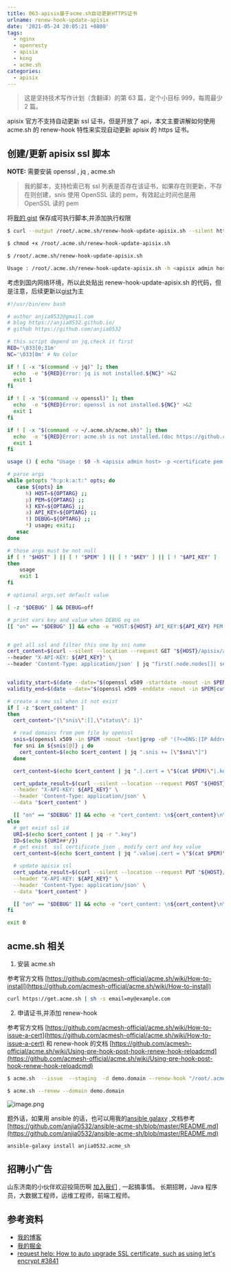 ```yaml
---
title: 063-apisix基于acme.sh自动更新HTTPS证书
urlname: renew-hook-update-apisix
date: '2021-05-24 20:05:21 +0800'
tags:
  - nginx
  - openresty
  - apisix
  - kong
  - acme.sh
categories:
  - apisix
---
```


> 这是坚持技术写作计划（含翻译）的第 63 篇，定个小目标 999，每周最少 2 篇。

apisix 官方不支持自动更新 ssl 证书，但是开放了 api，本文主要讲解如何使用 acme.sh 的 renew-hook 特性来实现自动更新 apisix 的 https 证书。

<!-- more -->

## 创建/更新 apisix ssl 脚本

**NOTE:**
需要安装 openssl , jq , acme.sh

> 我的脚本，支持检索已有 ssl 列表是否存在该证书，如果存在则更新，不存在则创建，snis 使用 OpenSSL 读的 pem，有效起止时间也是用 OpenSSL 读的 pem

将[我的 gist](https://gist.github.com/anjia0532/9ebf8011322f43e3f5037bc2af3aeaa6#file-renew-hook-update-apisix-sh) 保存成可执行脚本,并添加执行权限

```bash
$ curl --output /root/.acme.sh/renew-hook-update-apisix.sh --silent https://gist.githubusercontent.com/anjia0532/9ebf8011322f43e3f5037bc2af3aeaa6/raw/65b359a4eed0ae990f9188c2afa22bacd8471652/renew-hook-update-apisix.sh

$ chmod +x /root/.acme.sh/renew-hook-update-apisix.sh

$ /root/.acme.sh/renew-hook-update-apisix.sh

Usage : /root/.acme.sh/renew-hook-update-apisix.sh -h <apisix admin host> -p <certificate pem file> -k <certificate private key file> -a <admin api key> -t <print debug info switch off/on,default off>
```

考虑到国内网络环境，所以此处贴出 renew-hook-update-apisix.sh 的代码，但是注意，后续更新以[gist](https://gist.github.com/anjia0532/9ebf8011322f43e3f5037bc2af3aeaa6#file-renew-hook-update-apisix-sh)为主

```bash
#!/usr/bin/env bash

# author anjia0532@gmail.com
# blog https://anjia0532.github.io/
# github https://github.com/anjia0532

# this script depend on jq,check it first
RED='\033[0;31m'
NC='\033[0m' # No Color

if ! [ -x "$(command -v jq)" ]; then
  echo  -e "${RED}Error: jq is not installed.${NC}" >&2
  exit 1
fi

if ! [ -x "$(command -v openssl)" ]; then
  echo  -e "${RED}Error: openssl is not installed.${NC}" >&2
  exit 1
fi

if ! [ -x "$(command -v ~/.acme.sh/acme.sh)" ]; then
  echo  -e "${RED}Error: acme.sh is not installed.(doc https://github.com/acmesh-official/acme.sh/wiki/How-to-install)${NC}" >&2
  exit 1
fi

usage () { echo "Usage : $0 -h <apisix admin host> -p <certificate pem file> -k <certificate private key file> -a <admin api key> -t <print debug info switch off/on,default off>"; }

# parse args
while getopts "h:p:k:a:t:" opts; do
   case ${opts} in
      h) HOST=${OPTARG} ;;
      p) PEM=${OPTARG} ;;
      k) KEY=${OPTARG} ;;
      a) API_KEY=${OPTARG} ;;
      t) DEBUG=${OPTARG} ;;
      *) usage; exit;;
   esac
done

# those args must be not null
if [ ! "$HOST" ] || [ ! "$PEM" ] || [ ! "$KEY" ] || [ ! "$API_KEY" ]
then
    usage
    exit 1
fi

# optional args,set default value

[ -z "$DEBUG" ] && DEBUG=off

# print vars key and value when DEBUG eq on
[[ "on" == "$DEBUG" ]] && echo -e "HOST:${HOST} API_KEY:${API_KEY} PEM FILE:${PEM} KEY FILE:${KEY} DEBUG:${DEBUG}"


# get all ssl and filter this one by sni name
cert_content=$(curl --silent --location --request GET "${HOST}/apisix/admin/ssl/" \
--header "X-API-KEY: ${API_KEY}" \
--header 'Content-Type: application/json' | jq "first(.node.nodes[]| select(.value.snis[] | contains(\"$(openssl x509 -in $PEM -noout -text|grep -oP '(?<=DNS:|IP Address:)[^,]+'|sort|head -n1)\")))")


validity_start=$(date --date="$(openssl x509 -startdate -noout -in $PEM|cut -d= -f 2)" +"%s")
validity_end=$(date --date="$(openssl x509 -enddate -noout -in $PEM|cut -d= -f 2)" +"%s")

# create a new ssl when it not exist
if [ -z "$cert_content" ]
then
  cert_content="{\"snis\":[],\"status\": 1}"

  # read domains from pem file by openssl
  snis=$(openssl x509 -in $PEM -noout -text|grep -oP '(?<=DNS:|IP Address:)[^,]+'|sort)
  for sni in ${snis[@]} ; do
    cert_content=$(echo $cert_content | jq ".snis += [\"$sni\"]")
  done

  cert_content=$(echo $cert_content | jq ".|.cert = \"$(cat $PEM)\"|.key = \"$(cat $KEY)\"|.validity_start=${validity_start}|.validity_end=${validity_end}")

  cert_update_result=$(curl --silent --location --request POST "${HOST}/apisix/admin/ssl/" \
  --header "X-API-KEY: ${API_KEY}" \
  --header 'Content-Type: application/json' \
  --data "$cert_content" )

  [[ "on" == "$DEBUG" ]] && echo -e "cert_content: \n${cert_content}\n\ncreate result json:\n\n${cert_update_result}"
else
  # get exist ssl id
  URI=$(echo $cert_content | jq -r ".key")
  ID=$(echo ${URI##*/})
  # get exist  ssl certificate json , modify cert and key value
  cert_content=$(echo $cert_content | jq ".value|.cert = \"$(cat $PEM)\"|.key = \"$(cat $KEY)\"|.id=\"${ID}\"|.update_time=$(date +'%s')|.validity_start=${validity_start}|.validity_end=${validity_end}")

  # update apisix ssl
  cert_update_result=$(curl --silent --location --request PUT "${HOST}/apisix/admin/ssl/${ID}" \
  --header "X-API-KEY: ${API_KEY}" \
  --header 'Content-Type: application/json' \
  --data "$cert_content" )

  [[ "on" == "$DEBUG" ]] && echo -e "cert_content: \n${cert_content}\n\nupdate result json:\n\n${cert_update_result}"
fi

exit 0
```

## acme.sh 相关

1. 安装 acme.sh

参考官方文档 [https://github.com/acmesh-official/acme.sh/wiki/How-to-install](https://github.com/acmesh-official/acme.sh/wiki/How-to-install)

```bash
curl https://get.acme.sh | sh -s email=my@example.com
```

2. 申请证书,并添加 renew-hook

参考官方文档 [https://github.com/acmesh-official/acme.sh/wiki/How-to-issue-a-cert](https://github.com/acmesh-official/acme.sh/wiki/How-to-issue-a-cert) 和 renew-hook 的文档 [https://github.com/acmesh-official/acme.sh/wiki/Using-pre-hook-post-hook-renew-hook-reloadcmd](https://github.com/acmesh-official/acme.sh/wiki/Using-pre-hook-post-hook-renew-hook-reloadcmd)

```bash
$ acme.sh  --issue  --staging  -d demo.domain --renew-hook "/root/.acme.sh/renew-hook-update-apisix.sh  -h http://apisix-admin:port -p /root/.acme.sh/demo.domain/demo.domain.cer -k /root/.acme.sh/demo.domain/demo.domain.key -a xxxxxxxxxxxxx"

$ acme.sh --renew --domain demo.domain
```

![image.png](https://cdn.nlark.com/yuque/0/2021/png/226273/1621846151113-3d51d00f-c962-4b1c-a0c1-5478ba9d7e38.png#clientId=u1b96d101-bfc0-4&from=paste&height=306&id=u32e1ee6b&originHeight=306&originWidth=1889&originalType=binary∶=1&rotation=0&showTitle=false&size=33444&status=done&style=none&taskId=uc13b01f7-d5c9-4bfa-9211-8df9a48bd67&title=&width=1889)

题外话，如果用 ansible 的话，也可以用我的[ansible galaxy](https://galaxy.ansible.com/anjia0532/acme_sh) ,文档参考 [https://github.com/anjia0532/ansible-acme-sh/blob/master/README.md](https://github.com/anjia0532/ansible-acme-sh/blob/master/README.md)

```bash
ansible-galaxy install anjia0532.acme_sh
```

## 招聘小广告

山东济南的小伙伴欢迎投简历啊 [加入我们](https://www.zhipin.com/gongsi/e78fa84f96fef4e733J60tq8EA~~.html) , 一起搞事情。
长期招聘，Java 程序员，大数据工程师，运维工程师，前端工程师。

## 参考资料

- [我的博客](https://anjia0532.github.io/2021/05/24/renew-hook-update-apisix)
- [我的掘金](https://juejin.cn/post/6965778290619449351)
- [request help: How to auto upgrade SSL certificate, such as using let's encrypt #3841](https://github.com/apache/apisix/issues/3841)
